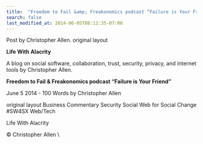 ```yaml
---
title:  "Freedom to Fail &amp; Freakonomics podcast “Failure is Your Friend”"
search: false
last_modified_at: 2014-06-05T08:12:35-07:00
---
```


Post by Christopher Allen. original layout


**Life With Alacrity**

A blog on social software, collaboration, trust, security, privacy, and internet tools by Christopher Allen.

**Freedom to Fail & Freakonomics podcast “Failure is Your Friend”**

June 5 2014 - 100 Words
by Christopher Allen

original layout
Business Commentary Security Social Web for Social Change #SW4SX Web/Tech

Life With Alacrity

© Christopher Allen
\
